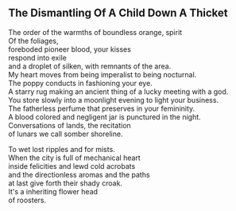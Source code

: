 The Dismantling Of A Child Down A Thicket
-----------------------------------------
The order of the warmths of boundless orange, spirit  
Of the foliages,  
foreboded pioneer blood, your kisses  
respond into exile  
and a droplet of silken, with remnants of the area.  
My heart moves from being imperalist to being nocturnal.  
The poppy conducts in fashioning your eye.  
A starry rug making an ancient thing of a lucky meeting with a god.  
You store slowly into a moonlight evening to light your business.  
The fatherless perfume that preserves in your femininity.  
A blood colored and negligent jar is punctured in the night.  
Conversations of lands, the recitation  
of lunars we call somber shoreline.  
  
To wet lost ripples and for mists.  
When the city is full of mechanical heart  
inside felicities and lewd cold acrobats  
and the directionless aromas and the paths  
at last give forth their shady croak.  
It's a inheriting flower head  
of roosters.  
